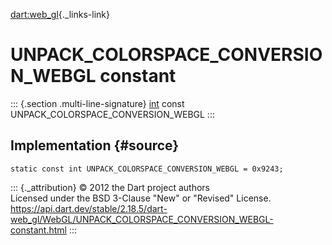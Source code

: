 [dart:web\_gl](../../dart-web_gl/dart-web_gl-library){._links-link}

UNPACK\_COLORSPACE\_CONVERSION\_WEBGL constant
==============================================

::: {.section .multi-line-signature}
[int](../../dart-core/int-class) const
UNPACK\_COLORSPACE\_CONVERSION\_WEBGL
:::

Implementation {#source}
--------------

``` {.language-dart data-language="dart"}
static const int UNPACK_COLORSPACE_CONVERSION_WEBGL = 0x9243;
```

::: {._attribution}
© 2012 the Dart project authors\
Licensed under the BSD 3-Clause \"New\" or \"Revised\" License.\
<https://api.dart.dev/stable/2.18.5/dart-web_gl/WebGL/UNPACK_COLORSPACE_CONVERSION_WEBGL-constant.html>
:::
